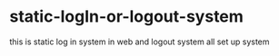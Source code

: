 # static-logIn-or-logout-system
this is static log in system in web  and logout system all set up system 
